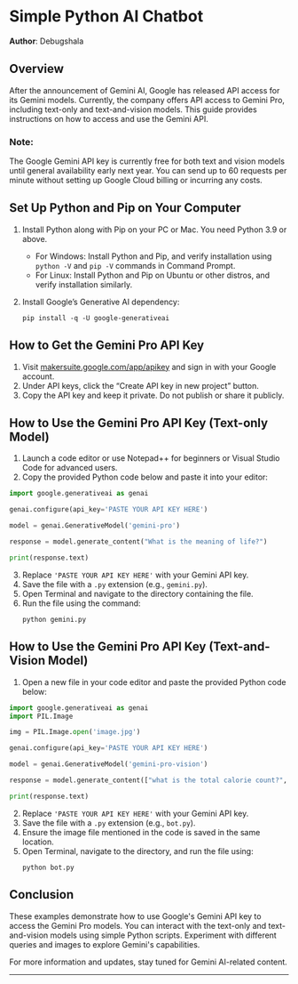 # Simple Python AI Chatbot
**Author**: Debugshala

## Overview

After the announcement of Gemini AI, Google has released API access for its Gemini models. Currently, the company offers API access to Gemini Pro, including text-only and text-and-vision models. This guide provides instructions on how to access and use the Gemini API.

### Note:

The Google Gemini API key is currently free for both text and vision models until general availability early next year. You can send up to 60 requests per minute without setting up Google Cloud billing or incurring any costs.

## Set Up Python and Pip on Your Computer

1. Install Python along with Pip on your PC or Mac. You need Python 3.9 or above.
   - For Windows: Install Python and Pip, and verify installation using `python -V` and `pip -V` commands in Command Prompt.
   - For Linux: Install Python and Pip on Ubuntu or other distros, and verify installation similarly.

2. Install Google’s Generative AI dependency:
   ```
   pip install -q -U google-generativeai
   ```

## How to Get the Gemini Pro API Key

1. Visit [makersuite.google.com/app/apikey](https://makersuite.google.com/app/apikey) and sign in with your Google account.
2. Under API keys, click the “Create API key in new project” button.
3. Copy the API key and keep it private. Do not publish or share it publicly.

## How to Use the Gemini Pro API Key (Text-only Model)

1. Launch a code editor or use Notepad++ for beginners or Visual Studio Code for advanced users.
2. Copy the provided Python code below and paste it into your editor:

```python
import google.generativeai as genai

genai.configure(api_key='PASTE YOUR API KEY HERE')

model = genai.GenerativeModel('gemini-pro')

response = model.generate_content("What is the meaning of life?")

print(response.text)
```

3. Replace `'PASTE YOUR API KEY HERE'` with your Gemini API key.
4. Save the file with a `.py` extension (e.g., `gemini.py`).
5. Open Terminal and navigate to the directory containing the file.
6. Run the file using the command:
   ```
   python gemini.py
   ```

## How to Use the Gemini Pro API Key (Text-and-Vision Model)

1. Open a new file in your code editor and paste the provided Python code below:

```python
import google.generativeai as genai
import PIL.Image

img = PIL.Image.open('image.jpg')

genai.configure(api_key='PASTE YOUR API KEY HERE')

model = genai.GenerativeModel('gemini-pro-vision')

response = model.generate_content(["what is the total calorie count?", img])

print(response.text)
```

2. Replace `'PASTE YOUR API KEY HERE'` with your Gemini API key.
3. Save the file with a `.py` extension (e.g., `bot.py`).
4. Ensure the image file mentioned in the code is saved in the same location.
5. Open Terminal, navigate to the directory, and run the file using:
   ```
   python bot.py
   ```

## Conclusion

These examples demonstrate how to use Google's Gemini API key to access the Gemini Pro models. You can interact with the text-only and text-and-vision models using simple Python scripts. Experiment with different queries and images to explore Gemini's capabilities.

For more information and updates, stay tuned for Gemini AI-related content.

---

